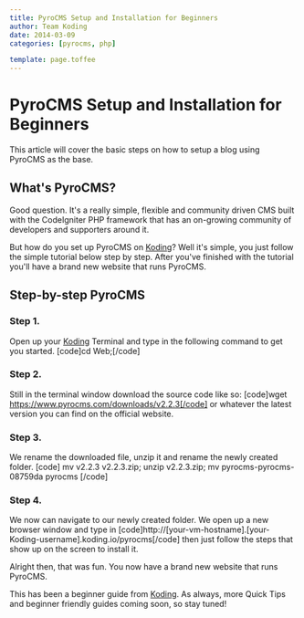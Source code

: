```yaml
---
title: PyroCMS Setup and Installation for Beginners
author: Team Koding
date: 2014-03-09
categories: [pyrocms, php]

template: page.toffee
---
```


# PyroCMS Setup and Installation for Beginners

This article will cover the basic steps on how to setup a blog using PyroCMS as the base.

## What's PyroCMS?

Good question. It's a really simple, flexible and community driven CMS built with the CodeIgniter PHP framework that has an on-growing community of developers and supporters around it.

But how do you set up PyroCMS on [Koding](https://koding.com)? Well it's simple, you just follow the simple tutorial below step by step. After you've finished with the tutorial you'll have a brand new website that runs PyroCMS.

## Step-by-step PyroCMS

### Step 1.

Open up your [Koding](https://koding.com) Terminal and type in the following command to get you started. [code]cd Web;[/code]

### Step 2.

Still in the terminal window download the source code like so: [code]wget https://www.pyrocms.com/downloads/v2.2.3[/code] or whatever the latest version you can find on the official website.

### Step 3.

We rename the downloaded file, unzip it and rename the newly created folder. [code] mv v2.2.3 v2.2.3.zip; unzip v2.2.3.zip; mv pyrocms-pyrocms-08759da pyrocms [/code]

### Step 4.

We now can navigate to our newly created folder. We open up a new browser 
window and type in 
[code]http://[your-vm-hostname].[your-Koding-username].koding.io/pyrocms[/code] 
then just follow the steps that show up on the screen to install it.

Alright then, that was fun. You now have a brand new website that runs PyroCMS.

This has been a beginner guide from [Koding](https://koding.com/). As always, more Quick Tips and beginner friendly guides coming soon, so stay tuned!
